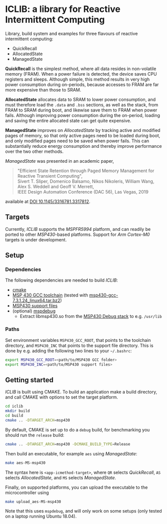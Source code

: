 # ICLIB: a library for Reactive Intermittent Computing

Library, build system and examples for three flavours of reactive intermittent 
computing:

  - QuickRecall
  - AllocatedState
  - ManagedState

**QuickRecall** is the simplest method, where all data resides in non-volatile 
memory (FRAM). When a power failure is detected, the device saves CPU registers 
and sleeps. Although simple, this method results in very high power consumption 
during on-periods, because accesses to FRAM are far more expensive than those 
to SRAM.

**AllocatedState** allocates data to SRAM to lower power consumption, and must 
therefore load the `.data` and `.bss` sections, as well as the stack, from FRAM 
to SRAM during  boot, and likewise save them to FRAM when power fails. 
Although improving power consumption during the on-period, loading and saving 
the entire allocated state can get quite expensive.

**ManagedState** improves on *AllocatedState* by tracking active and modified 
pages of memory, so that only active pages need to be loaded during boot, 
and only modified pages need to be saved when power fails. This can 
substantially reduce energy consumption and thereby improve performance over 
the two other methods.


*ManagedState* was presented in an academic paper,

> "Efficient State Retention through Paged Memory Management for Reactive Transient Computing",<br />
> Sivert T. Sliper, Domenico Balsamo, Nikos Nikoleris, William Wang, Alex S. Weddell and Geoff V. Merrett,<br />
> IEEE Design Automation Conference (DAC 56), Las Vegas, 2019<br />

available at [DOI 10.1145/3316781.3317812](https://doi.org/10.1145/3316781.3317812).

## Targets

Currently, *ICLIB* supports the *MSPFR5994* platform, and can readily be ported 
to other *MSP430*-based platforms. Support for *Arm Cortex-M0* targets is under 
development.

## Setup

### Dependencies

The following dependencies are needed to build *ICLIB*:

  + [cmake](https://cmake.org/)
  + [MSP 430 GCC toolchain](http://software-dl.ti.com/msp430/msp430_public_sw/mcu/msp430/MSPGCC/6_0_1_0/index_FDS.html) (tested with [msp430-gcc-7.3.1.24_linux64.tar.bz2](http://software-dl.ti.com/msp430/msp430_public_sw/mcu/msp430/MSPGCC/6_0_1_0/exports/msp430-gcc-7.3.1.24_linux64.tar.bz2))
  + [MSP430 support files](http://software-dl.ti.com/msp430/msp430_public_sw/mcu/msp430/MSPGCC/6_0_1_0/exports/msp430-gcc-support-files-1.205.zip)
  + (optional) [mspdebug](https://github.com/dlbeer/mspdebug)
    + Extract libmsp430.so from the [MSP430 Debug stack](http://software-dl.ti.com/msp430/msp430_public_sw/mcu/msp430/MSPDS/3_13_0_001/index_FDS.html) to e.g. `/usr/lib`

### Paths
Set environment variables `MSP430_GCC_ROOT`, that points to the toolchain 
directory, and `MSP430_INC` that points to the support file directory. This is 
done by e.g. adding the following two lines to your `~/.bashrc`:

```bash
export MSP430_GCC_ROOT=<path/to/MSP430 GCC folder>
export MSP430_INC=<path/to/MSP430 support files>
```

## Getting started
*ICLIB* is built using CMAKE.
To build an application make a build directory, and call CMAKE with options to 
set the target platform. 

```bash
cd iclib
mkdir build
cd build
cmake .. -DTARGET_ARCH=msp430
```

By default, CMAKE is set up to do a `debug` build, for benchmarking you should 
run the `release` build:
```bash
cmake .. -DTARGET_ARCH=msp430 -DCMAKE_BUILD_TYPE=Release
```

Then build an executable, for example `aes` using *ManagedState*:

```bash
make aes-MS-msp430
```

The syntax here is `<app-icmethod-target>`, where `QR` selects *QuickRecall*,
`AS` selects *AllocatedState*, and `MS` selects *ManagedState*.

Finally, on supported platforms, you can upload the executable to the 
microcontroller using

```bash
make upload_aes-MS-msp430
```

Note that this uses `mspdebug`, and will only work on some setups (only tested 
on a laptop running Ubuntu 18.04).
